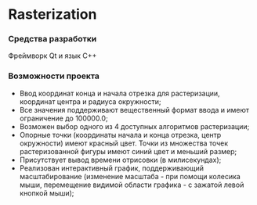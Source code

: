 # Rasterization
### Средства разработки
Фреймворк Qt и язык C++
### Возможности проекта
* Ввод координат конца и начала отрезка для растеризации, координат центра и радиуса окружности;
* Все значения поддерживают вещественный формат ввода и имеют ограничение до 100000.0;
* Возможен выбор одного из 4 доступных алгоритмов растеризации;
* Опорные точки (координаты начала и конца отрезка, центр окружности) имеют красный цвет. Точки из множества точек растеризованной фигуры имеют синий цвет и меньший размер;
* Присутствует вывод времени отрисовки (в милисекундах);
* Реализован интерактивный график, поддерживающий масштабирование (изменение масштаба - при помощи колесика мыши, перемещение видимой области графика - с зажатой левой кнопкой мыши);
